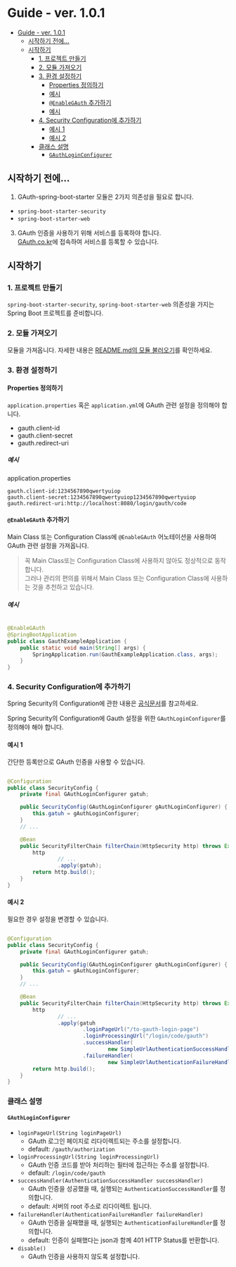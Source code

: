 # Guide - ver. 1.0.1

* [Guide - ver. 1.0.1](#guide---ver-101)
    * [시작하기 전에...](#시작하기-전에)
    * [시작하기](#시작하기)
        * [1. 프로젝트 만들기](#1-프로젝트-만들기)
        * [2. 모듈 가져오기](#2-모듈-가져오기)
        * [3. 환경 설정하기](#3-환경-설정하기)
            * [Properties 정의하기](#properties-정의하기)
            * [예시](#예시)
            * [`@EnableGAuth` 추가하기](#enablegauth-추가하기)
            * [예시](#예시-1)
        * [4. Security Configuration에 추가하기](#4-security-configuration에-추가하기)
            * [예시 1](#예시-1)
            * [예시 2](#예시-2)
        * [클래스 설명](#클래스-설명)
            * [`GAuthLoginConfigurer`](#gauthloginconfigurer)

<!-- TOC -->

## 시작하기 전에...

1. GAuth-spring-boot-starter 모듈은 2가지 의존성을 필요로 합니다.
- `spring-boot-starter-security`   
- `spring-boot-starter-web`

3. GAuth 인증을 사용하기 위해 서비스를 등록하야 합니다.  
   [GAuth.co.kr](GAuth.co.kr)에 접속하여 서비스를 등록할 수 있습니다.

## 시작하기

### 1. 프로젝트 만들기

`spring-boot-starter-security`, `spring-boot-starter-web` 의존성을 가지는 Spring Boot 프로젝트를 준비합니다.

### 2. 모듈 가져오기

모듈을 가져옵니다. 자세한 내용은 [README.md의 모듈 불러오기](../../../README.md#모듈-불러오기)를 확인하세요.

### 3. 환경 설정하기

#### Properties 정의하기

`application.properties` 혹은 `application.yml`에 GAuth 관련 설정을 정의해야 합니다.

- gauth.client-id
- gauth.client-secret
- gauth.redirect-uri

##### 예시

application.properties

```properties
gauth.client-id:1234567890qwertyuiop
gauth.client-secret:1234567890qwertyuiop1234567890qwertyuiop
gauth.redirect-uri:http://localhost:8080/login/gauth/code
```

#### `@EnableGAuth` 추가하기

Main Class 또는 Configuration Class에 `@EnableGAuth` 어노테이션을 사용하여 GAuth 관련 설정을 가져옵니다.

> 꼭 Main Class또는 Configuration Class에 사용하지 않아도 정상적으로 동작합니다.  
> 그러나 관리의 편의를 위해서 Main Class 또는 Configuration Class에 사용하는 것을 추천하고 있습니다.

##### 예시

```java

@EnableGAuth
@SpringBootApplication
public class GauthExampleApplication {
    public static void main(String[] args) {
        SpringApplication.run(GauthExampleApplication.class, args);
    }
}
```

### 4. Security Configuration에 추가하기

Spring Security의 Configuration에 관한 내용은 [공식문서](https://docs.spring.io/spring-security/reference/index.html)를 참고하세요.

Spring Security의 Configuration에 Gauth 설정을 위한 `GAuthLoginConfigurer`를 정의해야 해야 합니다.

#### 예시 1

간단한 등록만으로 GAuth 인증을 사용할 수 있습니다.

```java

@Configuration
public class SecurityConfig {
    private final GAuthLoginConfigurer gatuh;

    public SecurityConfig(GAuthLoginConfigurer gAuthLoginConfigurer) {
        this.gatuh = gAuthLoginConfigurer;
    }
    // ...

    @Bean
    public SecurityFilterChain filterChain(HttpSecurity http) throws Exception {
        http
                // ...
                .apply(gatuh);
        return http.build();
    }
}
```

#### 예시 2

필요한 경우 설정을 변경할 수 있습니다.

```java

@Configuration
public class SecurityConfig {
    private final GAuthLoginConfigurer gatuh;

    public SecurityConfig(GAuthLoginConfigurer gAuthLoginConfigurer) {
        this.gatuh = gAuthLoginConfigurer;
    }
    // ...

    @Bean
    public SecurityFilterChain filterChain(HttpSecurity http) throws Exception {
        http
                // ...
                .apply(gatuh
                        .loginPageUrl("/to-gauth-login-page")
                        .loginProcessingUrl("/login/code/gauth")
                        .successHandler(
                                new SimpleUrlAuthenticationSuccessHandler("/success"))
                        .failureHandler(
                                new SimpleUrlAuthenticationFailureHandler("/failure")));
        return http.build();
    }
}
```

### 클래스 설명

#### `GAuthLoginConfigurer`

- `loginPageUrl(String loginPageUrl)`
    - GAuth 로그인 페이지로 리다이렉트되는 주소를 설정합니다.
    - default: `/gauth/authorization`
- `loginProcessingUrl(String loginProcessingUrl)`
    - GAuth 인증 코드를 받아 처리하는 필터에 접근하는 주소를 설정합니다.
    - default: `/login/code/gauth`
- `successHandler(AuthenticationSuccessHandler successHandler)`
    - GAuth 인증을 성공했을 때, 실행되는 `AuthenticationSuccessHandler`를 정의합니다.
    - default: 서버의 root 주소로 리다이렉트 됩니다.
- `failureHandler(AuthenticationFailureHandler failureHandler)`
    - GAuth 인증을 실패했을 때, 실행되는 `AuthenticationFailureHandler`를 정의합니다.
    - default: 인증이 실패했다는 json과 함께 401 HTTP Status를 반환합니다.
- `disable()`
    - GAuth 인증을 사용하지 않도록 설정합니다.
